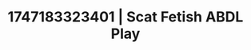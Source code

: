 ---
categories:
- Skin worship
- Dirty inner voice
- Feather touch
- Gothic romance
- Tattooed beauties
image: /assets/images/1747183323401.webp
layout: post
seo:
  description: Featured content with artistic Scat Fetish, ABDL Play. HD images available.
  keywords: Scat Fetish, ABDL Play
  og_image: /assets/images/1747183323401.webp
  schema_type: VisualArtwork
tags:
- ABDL Play
- Scat Fetish
- '#1747183323401'
title: 1747183323401 | Scat Fetish ABDL Play
---